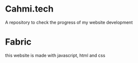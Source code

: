 # Cahmi.tech

A repository to check the progress of my website development

# Fabric 
this website is made with javascript, html and css
